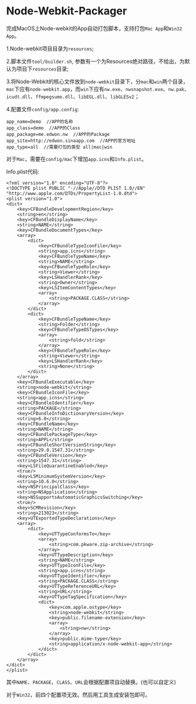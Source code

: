 Node-Webkit-Packager
====================

完成MacOS上Node-webkit的App自动打包脚本，支持打包`Mac App`和`Win32 App`。

1.Node-webkit项目目录为`resources`;

2.脚本文件`tool/builder.sh`, 参数有一个为Resources绝对路径，不给出，为默认为项目下`resources`目录;

3.将Node-Webkit的核心文件放到`node-webkit`目录下，分`mac`和`win`两个目录，`mac`下应有`node-webkit.app`，而`win`下应有`nw.exe`、`nwsnapshot.exe`、`nw.pak`、`icudt.dll`、`ffmpegsumo.dll`、`libEGL.dll`、`libGLESv2`；

4.配置文件`config/app.config`:

    app_name=Demo  //APP的名称
    app_class=demo  //APP的Class
    app_package=me.edwon.nw  //APP的Package
    app_site=http://edwon.sinaapp.com  //APP的官方地址
    app_type=all  //需要打包的类型 all|mac|win

对于`Mac`，需要在`config/mac`下增加`app.icns`和`Info.plist`。

Info.plist代码:

    <?xml version="1.0" encoding="UTF-8"?>
    <!DOCTYPE plist PUBLIC "-//Apple//DTD PLIST 1.0//EN" "http://www.apple.com/DTDs/PropertyList-1.0.dtd">
    <plist version="1.0">
    <dict>
        <key>CFBundleDevelopmentRegion</key>
        <string>en</string>
        <key>CFBundleDisplayName</key>
        <string>NAME</string>
        <key>CFBundleDocumentTypes</key>
        <array>
            <dict>
                <key>CFBundleTypeIconFile</key>
                <string>app.icns</string>
                <key>CFBundleTypeName</key>
                <string>NAME</string>
                <key>CFBundleTypeRole</key>
                <string>Viewer</string>
                <key>LSHandlerRank</key>
                <string>Owner</string>
                <key>LSItemContentTypes</key>
                <array>
                    <string>PACKAGE.CLASS</string>
                </array>
            </dict>
            <dict>
                <key>CFBundleTypeName</key>
                <string>Folder</string>
                <key>CFBundleTypeOSTypes</key>
                <array>
                    <string>fold</string>
                </array>
                <key>CFBundleTypeRole</key>
                <string>Viewer</string>
                <key>LSHandlerRank</key>
                <string>None</string>
            </dict>
        </array>
        <key>CFBundleExecutable</key>
        <string>node-webkit</string>
        <key>CFBundleIconFile</key>
        <string>app.icns</string>
        <key>CFBundleIdentifier</key>
        <string>PACKAGE</string>
        <key>CFBundleInfoDictionaryVersion</key>
        <string>6.0</string>
        <key>CFBundleName</key>
        <string>NAME</string>
        <key>CFBundlePackageType</key>
        <string>APPL</string>
        <key>CFBundleShortVersionString</key>
        <string>29.0.1547.31</string>
        <key>CFBundleVersion</key>
        <string>1547.31</string>
        <key>LSFileQuarantineEnabled</key>
        <true/>
        <key>LSMinimumSystemVersion</key>
        <string>10.6.0</string>
        <key>NSPrincipalClass</key>
        <string>NSApplication</string>
        <key>NSSupportsAutomaticGraphicsSwitching</key>
        <true/>
        <key>SCMRevision</key>
        <string>213023</string>
        <key>UTExportedTypeDeclarations</key>
        <array>
            <dict>
                <key>UTTypeConformsTo</key>
                <array>
                    <string>com.pkware.zip-archive</string>
                </array>
                <key>UTTypeDescription</key>
                <string>NAME</string>
                <key>UTTypeIconFile</key>
                <string>app.icns</string>
                <key>UTTypeIdentifier</key>
                <string>PACKAGE.CLASS</string>
                <key>UTTypeReferenceURL</key>
                <string>URL</string>
                <key>UTTypeTagSpecification</key>
                <dict>
                    <key>com.apple.ostype</key>
                    <string>node-webkit</string>
                    <key>public.filename-extension</key>
                    <array>
                        <string>nw</string>
                    </array>
                    <key>public.mime-type</key>
                    <string>application/x-node-webkit-app</string>
                </dict>
            </dict>
        </array>
    </dict>
    </plist>

其中`NAME`、`PACKAGE`、`CLASS`、`URL`会根据配置项自动替换。(也可以自定义)

对于`Win32`，前四个配置项无效。然后用工具生成安装包即可。





